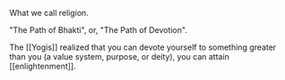What we call religion.

"The Path of Bhakti", or, "The Path of Devotion".

The [[Yogis]] realized that you can devote yourself to something greater than you (a value system, purpose, or deity), you can attain [[enlightenment]].